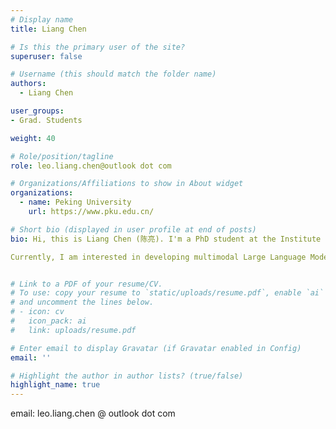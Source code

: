 ```yaml
---
# Display name
title: Liang Chen

# Is this the primary user of the site?
superuser: false

# Username (this should match the folder name)
authors:
  - Liang Chen

user_groups: 
- Grad. Students

weight: 40

# Role/position/tagline
role: leo.liang.chen@outlook dot com

# Organizations/Affiliations to show in About widget
organizations:
  - name: Peking University
    url: https://www.pku.edu.cn/

# Short bio (displayed in user profile at end of posts)
bio: Hi, this is Liang Chen (陈亮). I'm a PhD student at the Institute of Computational Linguistics, Peking University advised by Baobao Chang.

Currently, I am interested in developing multimodal Large Language Models and embodied agents. Please feel free to contact and discuss. [Google Scholar Page](https://scholar.google.com/citations?user=lMKPaTYAAAAJ&hl=en)


# Link to a PDF of your resume/CV.
# To use: copy your resume to `static/uploads/resume.pdf`, enable `ai` icons in `params.toml`,
# and uncomment the lines below.
# - icon: cv
#   icon_pack: ai
#   link: uploads/resume.pdf

# Enter email to display Gravatar (if Gravatar enabled in Config)
email: ''

# Highlight the author in author lists? (true/false)
highlight_name: true
---
```


email: leo.liang.chen @ outlook dot com
